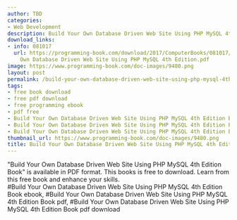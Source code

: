 ```yaml
---
author: TBD
categories:
- Web Development
description: Build Your Own Database Driven Web Site Using PHP MySQL 4th Edition Book
download_links:
- info: 081017
  url: https://programming-book.com/download/2017/ComputerBooks/081017/Build Your
    Own Database Driven Web Site Using PHP MySQL 4th Edition.pdf
image: https://www.programming-book.com/doc-images/9480.png
layout: post
permalink: /build-your-own-database-driven-web-site-using-php-mysql-4th-edition-book.html
tags:
- free book download
- free pdf download
- free programming ebook
- pdf free
- Build Your Own Database Driven Web Site Using PHP MySQL 4th Edition Book ebook
- Build Your Own Database Driven Web Site Using PHP MySQL 4th Edition Book pdf
- Build Your Own Database Driven Web Site Using PHP MySQL 4th Edition Book pdf download
thumbnail_url: https://www.programming-book.com/doc-images/9480.png
title: Build Your Own Database Driven Web Site Using PHP MySQL 4th Edition Book
---
```


 
<div class="item-desc text-justify">
  "Build Your Own Database Driven Web Site Using PHP MySQL 4th Edition Book" is available in PDF format. This books is free to download. Learn from this free book and enhance your skills.
  <br>
  #Build Your Own Database Driven Web Site Using PHP MySQL 4th Edition Book ebook, #Build Your Own Database Driven Web Site Using PHP MySQL 4th Edition Book pdf, #Build Your Own Database Driven Web Site Using PHP MySQL 4th Edition Book pdf download
</div>